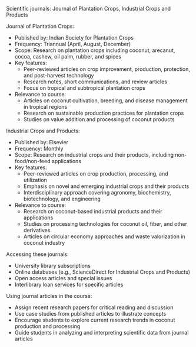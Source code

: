 Scientific journals: Journal of Plantation Crops, Industrial Crops and Products

Journal of Plantation Crops:
- Published by: Indian Society for Plantation Crops
- Frequency: Triannual (April, August, December)
- Scope: Research on plantation crops including coconut, arecanut, cocoa, cashew, oil palm, rubber, and spices
- Key features:
  * Peer-reviewed articles on crop improvement, production, protection, and post-harvest technology
  * Research notes, short communications, and review articles
  * Focus on tropical and subtropical plantation crops
- Relevance to course:
  * Articles on coconut cultivation, breeding, and disease management in tropical regions
  * Research on sustainable production practices for plantation crops
  * Studies on value addition and processing of coconut products

Industrial Crops and Products:
- Published by: Elsevier
- Frequency: Monthly
- Scope: Research on industrial crops and their products, including non-food/non-feed applications
- Key features:
  * Peer-reviewed articles on crop production, processing, and utilization
  * Emphasis on novel and emerging industrial crops and their products
  * Interdisciplinary approach covering agronomy, biochemistry, biotechnology, and engineering
- Relevance to course:
  * Research on coconut-based industrial products and their applications
  * Studies on processing technologies for coconut oil, fiber, and other derivatives
  * Articles on circular economy approaches and waste valorization in coconut industry

Accessing these journals:
- University library subscriptions
- Online databases (e.g., ScienceDirect for Industrial Crops and Products)
- Open access articles and special issues
- Interlibrary loan services for specific articles

Using journal articles in the course:
- Assign recent research papers for critical reading and discussion
- Use case studies from published articles to illustrate concepts
- Encourage students to explore current research trends in coconut production and processing
- Guide students in analyzing and interpreting scientific data from journal articles